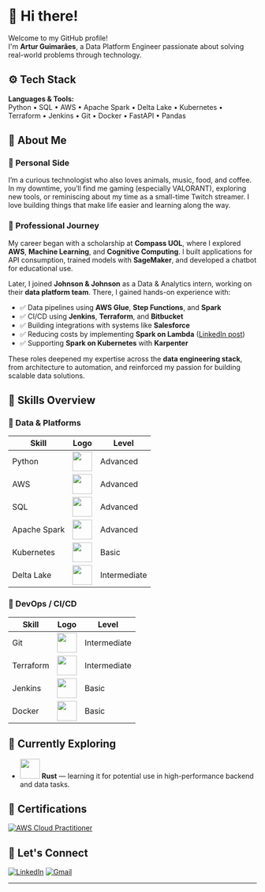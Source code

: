 # 👋 Hi there!

Welcome to my GitHub profile!  
I'm **Artur Guimarães**, a Data Platform Engineer passionate about solving real-world problems through technology.

## ⚙️ Tech Stack

**Languages & Tools:**  
Python • SQL • AWS • Apache Spark • Delta Lake • Kubernetes • Terraform • Jenkins • Git • Docker • FastAPI • Pandas  

## 🧠 About Me

### 🔹 Personal Side  
I’m a curious technologist who also loves animals, music, food, and coffee. In my downtime, you’ll find me gaming (especially VALORANT), exploring new tools, or reminiscing about my time as a small-time Twitch streamer. I love building things that make life easier and learning along the way.

### 🔹 Professional Journey  
My career began with a scholarship at **Compass UOL**, where I explored **AWS**, **Machine Learning**, and **Cognitive Computing**. I built applications for API consumption, trained models with **SageMaker**, and developed a chatbot for educational use.

Later, I joined **Johnson & Johnson** as a Data & Analytics intern, working on their **data platform team**. There, I gained hands-on experience with:

- ✅ Data pipelines using **AWS Glue**, **Step Functions**, and **Spark**
- ✅ CI/CD using **Jenkins**, **Terraform**, and **Bitbucket**
- ✅ Building integrations with systems like **Salesforce**
- ✅ Reducing costs by implementing **Spark on Lambda** ([LinkedIn post](https://www.linkedin.com/feed/update/urn:li:activity:7247672876407918593/))
- ✅ Supporting **Spark on Kubernetes** with **Karpenter**

These roles deepened my expertise across the **data engineering stack**, from architecture to automation, and reinforced my passion for building scalable data solutions.

## 🚀 Skills Overview

### 🧩 Data & Platforms
| Skill        | Logo | Level |
|--------------|------|--------|
| Python | <img src="https://cdn.jsdelivr.net/gh/devicons/devicon/icons/python/python-original.svg" width="40" height="40"> | Advanced |
| AWS | <img src="https://cdn.jsdelivr.net/gh/devicons/devicon/icons/amazonwebservices/amazonwebservices-original-wordmark.svg" width="40" height="40"> | Advanced |
| SQL | <img src="https://cdn.jsdelivr.net/gh/devicons/devicon/icons/azuresqldatabase/azuresqldatabase-original.svg" width="40" height="40"> | Advanced |
| Apache Spark | <img src="https://cdn.jsdelivr.net/gh/devicons/devicon/icons/apachespark/apachespark-original.svg" width="40" height="40"> | Advanced |
| Kubernetes | <img src="https://cdn.jsdelivr.net/gh/devicons/devicon/icons/kubernetes/kubernetes-original.svg" width="40" height="40"> | Basic |
| Delta Lake | <img src="https://spark.apache.org/images/delta-lake-logo.png" width="40" height="40"> | Intermediate |

### 🧪 DevOps / CI/CD
| Skill        | Logo | Level |
|--------------|------|--------|
| Git | <img src="https://cdn.jsdelivr.net/gh/devicons/devicon/icons/git/git-original.svg" width="40" height="40"> | Intermediate |
| Terraform | <img src="https://cdn.jsdelivr.net/gh/devicons/devicon/icons/terraform/terraform-original.svg" width="40" height="40"> | Intermediate |
| Jenkins | <img src="https://cdn.jsdelivr.net/gh/devicons/devicon/icons/jenkins/jenkins-original.svg" width="40" height="40"> | Basic |
| Docker | <img src="https://cdn.jsdelivr.net/gh/devicons/devicon/icons/docker/docker-original.svg" width="40" height="40"> | Basic |

## 🔭 Currently Exploring

- <img src="https://cdn.jsdelivr.net/gh/devicons/devicon/icons/rust/rust-original.svg" width="40" height="40"> **Rust** — learning it for potential use in high-performance backend and data tasks.


## 📜 Certifications

[![AWS Cloud Practitioner](https://images.credly.com/size/340x340/images/00634f82-b07f-4bbd-a6bb-53de397fc3a6/image.png)](https://www.credly.com/badges/5130eb1f-b81b-43da-85a1-8933f9d67e1a/public_url)

## 🤝 Let's Connect

[![LinkedIn](https://img.shields.io/badge/LinkedIn-0077B5?style=for-the-badge&logo=linkedin&logoColor=white)](https://www.linkedin.com/in/arturguimaraes)
[![Gmail](https://img.shields.io/badge/-Gmail-%23333?style=for-the-badge&logo=gmail&logoColor=white)](mailto:arturguimaraes.sk8@gmail.com)

---
